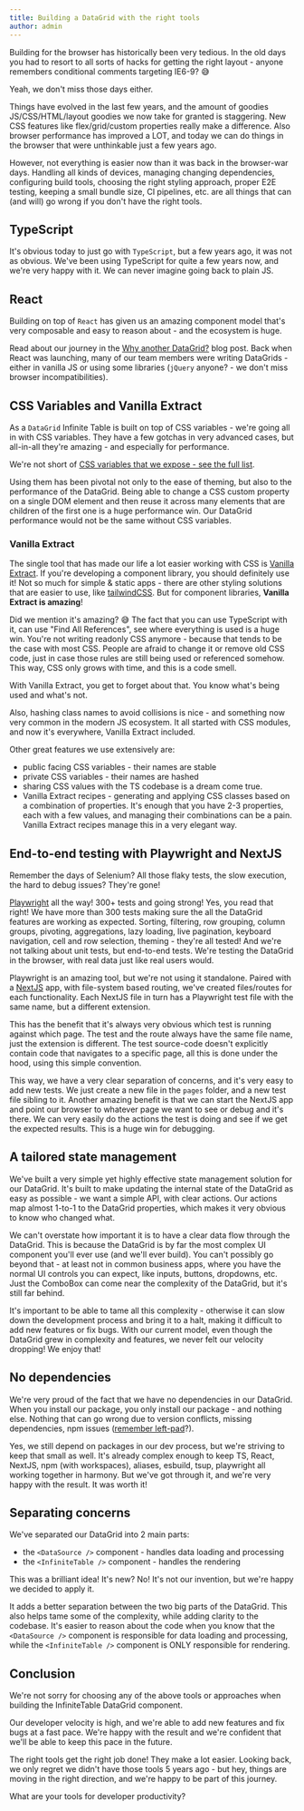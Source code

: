 ```yaml
---
title: Building a DataGrid with the right tools
author: admin
---
```


Building for the browser has historically been very tedious. In the old days you had to resort to all sorts of hacks for getting the right layout - anyone remembers conditional comments targeting IE6-9? 😅

Yeah, we don't miss those days either.

Things have evolved in the last few years, and the amount of goodies JS/CSS/HTML/layout goodies we now take for granted is staggering. New CSS features like flex/grid/custom properties really make a difference. Also browser performance has improved a LOT, and today we can do things in the browser that were unthinkable just a few years ago.

However, not everything is easier now than it was back in the browser-war days. Handling all kinds of devices, managing changing dependencies, configuring build tools, choosing the right styling approach, proper E2E testing, keeping a small bundle size, CI pipelines, etc. are all things that can (and will) go wrong if you don't have the right tools.

## TypeScript

It's obvious today to just go with `TypeScript`, but a few years ago, it was not as obvious. We've been using TypeScript for quite a few years now, and we're very happy with it. We can never imagine going back to plain JS.

## React

Building on top of `React` has given us an amazing component model that's very composable and easy to reason about - and the ecosystem is huge.

Read about our journey in the [Why another DataGrid?](/blog/2022/11/08/why-another-datagrid) blog post. Back when React was launching, many of our team members were writing DataGrids - either in vanilla JS or using some libraries (`jQuery` anyone? - we don't miss browser incompatibilities).

## CSS Variables and Vanilla Extract

As a `DataGrid` Infinite Table is built on top of CSS variables - we're going all in with CSS variables. They have a few gotchas in very advanced cases, but all-in-all they're amazing - and especially for performance.

We're not short of [CSS variables that we expose - see the full list](/docs/learn/theming/css-variables).

Using them has been pivotal not only to the ease of theming, but also to the performance of the DataGrid.
Being able to change a CSS custom property on a single DOM element and then reuse it across many elements that are children of the first one is a huge performance win. Our DataGrid performance would not be the same without CSS variables.

### Vanilla Extract

The single tool that has made our life a lot easier working with CSS is [Vanilla Extract](https://vanilla-extract.style/). If you're developing a component library, you should definitely use it! Not so much for simple & static apps - there are other styling solutions that are easier to use, like [tailwindCSS](https://tailwindcss.com/). But for component libraries, **Vanilla Extract is amazing**!

Did we mention it's amazing? 😅
The fact that you can use TypeScript with it, can use "Find All References", see where everything is used is a huge win. You're not writing readonly CSS anymore - because that tends to be the case with most CSS. People are afraid to change it or remove old CSS code, just in case those rules are still being used or referenced somehow. This way, CSS only grows with time, and this is a code smell.

With Vanilla Extract, you get to forget about that. You know what's being used and what's not.

Also, hashing class names to avoid collisions is nice - and something now very common in the modern JS ecosystem. It all started with CSS modules, and now it's everywhere, Vanilla Extract included.

Other great features we use extensively are:

- public facing CSS variables - their names are stable
- private CSS variables - their names are hashed
- sharing CSS values with the TS codebase is a dream come true.
- Vanilla Extract recipes - generating and applying CSS classes based on a combination of properties. It's enough that you have 2-3 properties, each with a few values, and managing their combinations can be a pain. Vanilla Extract recipes manage this in a very elegant way.

## End-to-end testing with Playwright and NextJS

Remember the days of Selenium? All those flaky tests, the slow execution, the hard to debug issues? They're gone!

[Playwright](https://playwright.dev/) all the way! 300+ tests and going strong! Yes, you read that right! We have more than 300 tests making sure the all the DataGrid features are working as expected. Sorting, filtering, row grouping, column groups, pivoting, aggregations, lazy loading, live pagination, keyboard navigation, cell and row selection, theming - they're all tested! And we're not talking about unit tests, but end-to-end tests. We're testing the DataGrid in the browser, with real data just like real users would.

Playwright is an amazing tool, but we're not using it standalone. Paired with a [NextJS](https://nextjs.org/) app, with file-system based routing, we've created files/routes for each functionality. Each NextJS file in turn has a Playwright test file with the same name, but a different extension.

This has the benefit that it's always very obvious which test is running against which page. The test and the route always have the same file name, just the extension is different. The test source-code doesn't explicitly contain code that navigates to a specific page, all this is done under the hood, using this simple convention.

This way, we have a very clear separation of concerns, and it's very easy to add new tests. We just create a new file in the `pages` folder, and a new test file sibling to it. Another amazing benefit is that we can start the NextJS app and point our browser to whatever page we want to see or debug and it's there. We can very easily do the actions the test is doing and see if we get the expected results. This is a huge win for debugging.

## A tailored state management

We've built a very simple yet highly effective state management solution for our DataGrid. It's built to make updating the internal state of the DataGrid as easy as possible - we want a simple API, with clear actions. Our actions map almost 1-to-1 to the DataGrid properties, which makes it very obvious to know who changed what.

We can't overstate how important it is to have a clear data flow through the DataGrid. This is because the DataGrid is by far the most complex UI component you'll ever use (and we'll ever build). You can't possibly go beyond that - at least not in common business apps, where you have the normal UI controls you can expect, like inputs, buttons, dropdowns, etc. Just the ComboBox can come near the complexity of the DataGrid, but it's still far behind.

It's important to be able to tame all this complexity - otherwise it can slow down the development process and bring it to a halt, making it difficult to add new features or fix bugs. With our current model, even though the DataGrid grew in complexity and features, we never felt our velocity dropping! We enjoy that!

## No dependencies

We're very proud of the fact that we have no dependencies in our DataGrid. When you install our package, you only install our package - and nothing else. Nothing that can go wrong due to version conflicts, missing dependencies, npm issues ([remember left-pad](https://www.davidhaney.io/npm-left-pad-have-we-forgotten-how-to-program/)?).

Yes, we still depend on packages in our dev process, but we're striving to keep that small as well. It's already complex enough to keep TS, React, NextJS, npm (with workspaces), aliases, esbuild, tsup, playwright all working together in harmony. But we've got through it, and we're very happy with the result. It was worth it!

## Separating concerns

We've separated our DataGrid into 2 main parts:

- the `<DataSource />` component - handles data loading and processing
- the `<InfiniteTable />` component - handles the rendering

This was a brilliant idea! It's new? No! It's not our invention, but we're happy we decided to apply it.

It adds a better separation between the two big parts of the DataGrid. This also helps tame some of the complexity, while adding clarity to the codebase. It's easier to reason about the code when you know that the `<DataSource />` component is responsible for data loading and processing, while the `<InfiniteTable />` component is ONLY responsible for rendering.

## Conclusion

We're not sorry for choosing any of the above tools or approaches when building the InfiniteTable DataGrid component.

Our developer velocity is high, and we're able to add new features and fix bugs at a fast pace. We're happy with the result and we're confident that we'll be able to keep this pace in the future.

The right tools get the right job done! They make a lot easier. Looking back, we only regret we didn't have those tools 5 years ago - but hey, things are moving in the right direction, and we're happy to be part of this journey.

What are your tools for developer productivity?
